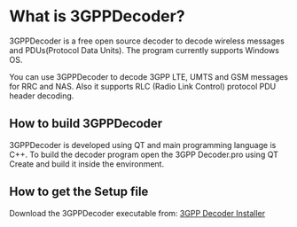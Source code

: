 What is 3GPPDecoder?
=====================

3GPPDecoder is a free open source decoder to decode wireless messages and PDUs(Protocol Data Units). The program currently supports Windows OS.

You can use 3GPPDecoder to decode 3GPP LTE, UMTS and GSM messages for RRC and NAS. Also it supports RLC (Radio Link Control) protocol PDU header decoding.

## How to build 3GPPDecoder

3GPPDecoder is developed using QT and main programming language is C++. To build the decoder program open the 3GPP Decoder.pro using QT Create and build it inside the environment.

## How to get the Setup file

Download the 3GPPDecoder executable from: [3GPP Decoder Installer](http://www.3glteinfo.com/3gpp-decoder/)


